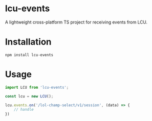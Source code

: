 # lcu-events

A lightweight cross-platform TS project for receiving events from LCU.

# Installation

```
npm install lcu-events
```

# Usage

```ts
import LCU from 'lcu-events';

const lcu = new LCU();

lcu.events.on('/lol-champ-select/v1/session', (data) => {
    // handle
})
```
